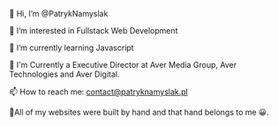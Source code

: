  👋 Hi, I’m @PatrykNamyslak
 

👀 I’m interested in Fullstack Web Development
 

🌱 I’m currently learning Javascript
 

💼 I'm Currently a Executive Director at Aver Media Group, Aver Technologies and Aver Digital.
 

📫 How to reach me: contact@patryknamyslak.pl

 

🔺All of my websites were built by hand and that hand belongs to me 😀.

<!---
PatrykNamyslak/PatrykNamyslak is a ✨ special ✨ repository because its `README.md` (this file) appears on your GitHub profile.
You can click the Preview link to take a look at your changes.
--->

